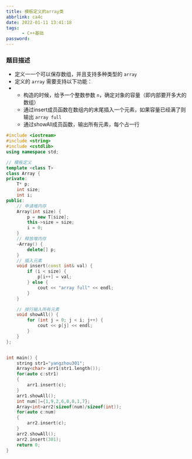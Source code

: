 ```yaml
---
title: 模板定义的array类
abbrlink: ca4c
date: 2022-01-11 13:41:18
tags:
      - C++基础
password:
---
```






### 题目描述

* 定义一一个可以保存数组，并且支持多种类型的 `array`
* 定义的 `array` 需要支持以下功能：
* * 构造的时候，给予一个整数参数 `n`，确定对象的容量（即内部要开多大的数组）
  * 通过insert成员函数在数组内的末尾插入一个元素，如果容量已经满了则输出 `array full`
  * 通过showAll成员函数，输出所有元素，每个占一行













~~~c++
#include <iostream>
#include <string>
#include <cstdlib>
using namespace std;

// 模板定义
template <class T>
class Array {
private:
    T* p;
    int size;
    int i;
public:
    // 申请堆内存
    Array(int size) {
        p = new T[size];
        this->size = size;
        i = 0;
    }
    // 释放堆内存
    ~Array() {
        delete[] p;
    }
    // 插入元素
    void insert(const int& val) {
        if (i < size) {
            p[i++] = val;
        } else {
            cout << "array full" << endl;
        }
    }

    // 按行输入所有元素
    void showAll() {
        for (int j = 0; j < i; j++) {
            cout << p[j] << endl;
        }
    }
};


int main() {
    string str1="yangzhou301";
    Array<char> arr1(str1.length());
    for(auto c:str1)
    {
        arr1.insert(c);
    }
    arr1.showAll();
    int num[]={1,9,2,6,0,8,1,7};
    Array<int>arr2(sizeof(num)/sizeof(int));
    for(auto c:num)
    {
        arr2.insert(c);
    }
	arr2.showAll();
    arr2.insert(301);
    return 0;
}

~~~



